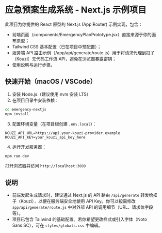 # 应急预案生成系统 - Next.js 示例项目

此项目为你提供的 React 原型的 Next.js (App Router) 示例实现，包含：
- 前端页面（components/EmergencyPlanPrototype.jsx）直接来源于你的画布原型；
- Tailwind CSS 基本配置（已在项目中预配置）；
- 服务端 API 路由示例（/app/api/generate/route.js）用于将请求代理到扣子（Kouzi）无代码工作流 API，避免在浏览器暴露密钥；
- 使用说明与运行步骤。

## 快速开始（macOS / VSCode）

1. 安装 Node.js（建议使用 nvm 安装 LTS）
2. 在项目目录中安装依赖：
```bash
cd emergency-nextjs
npm install
```

3. 配置环境变量（在项目根创建 `.env.local`）：
```
KOUZI_API_URL=https://api.your-kouzi-provider.example
KOUZI_API_KEY=your_kouzi_api_key_here
```

4. 运行开发服务器：
```bash
npm run dev
```
打开浏览器并访问 `http://localhost:3000`

## 说明
- 前端发起生成请求时，建议通过 Next.js 的 API 路由 `/api/generate` 转发给扣子（Kouzi），以便在服务端安全地使用 API Key。你可以按需修改 `app/api/generate/route.js` 中对外部 API 的调用细节（URL、请求体字段等）。
- 项目已包含 Tailwind 的基础配置。若你希望更改样式或引入字体（Noto Sans SC），可在 `styles/globals.css` 中编辑。

